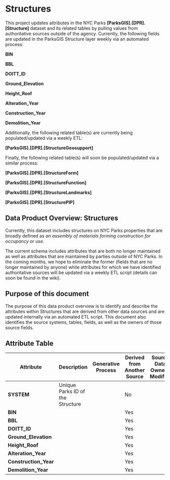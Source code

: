 # Structures
This project updates attributes in the NYC Parks **[ParksGIS].[DPR].[Structure]** dataset and its related tables by pulling values from 
authoritative sources outside of the agency. Currently, the following fields are updated in the ParksGIS Structure layer weekly 
via an automated process:

**BIN**

**BBL**

**DOITT_ID**

**Ground_Elevation**

**Height_Roof**

**Alteration_Year**

**Construction_Year**

**Demolition_Year**


Additionally, the following related table(s) are currently being populated/updated via a weekly ETL:

**[ParksGIS].[DPR].[StructureGeosupport]**

Finally, the following related table(s) will soon be populated/updated via a similar process:

**[ParksGIS].[DPR].[StructureForm]**

**[ParksGIS].[DPR].[StructureFunction]**

**[ParksGIS].[DPR].[StructureLandmarks]**

**[ParksGIS].[DPR].[StructurePIP]**

## Data Product Overview: Structures
Currently, this dataset includes structures on NYC Parks properties that are broadly defined as *an assembly of materials 
forming construction for occupancy or use*. 

The current schema includes attributes that are both no longer maintained as well as attributes that are 
maintained by parties outside of NYC Parks. In the coming months, we hope to eliminate the former (fields 
that are no longer maintained by anyone) while attributes for which we have identified authoritative sources 
will be updated via a weekly ETL script (details can soon be found in the wiki).


## Purpose of this document
The purpose of this data product overview is to identify and describe the
attributes within Structures that are derived from other data sources and are updated internally via an automated
ETL script. This document also identifies the source systems, tables, fields, as well as the owners of 
those source fields. 


## Attribute Table
| Attribute              | Description       | Generative Process   | Derived from Another Source | Source Data Owner / Modifier |
|------------------------|-------------------|----------------------|-----------------------------|------------------------------|
| **SYSTEM**           | Unique Parks ID of the Structure  |          | No     |               | IT/GIS
| **BIN**              |                                   |          | Yes    |               |
| **BBL**              |                                   |          | Yes    |               |
| **DOITT_ID**         |                                   |          | Yes    |               |
| **Ground_Elevation** |                                   |          | Yes    |               |
| **Height_Roof**      |                                   |          | Yes    |               |
| **Alteration_Year**  |                                   |          | Yes    |               |
| **Construction_Year**|                                   |          | Yes    |               |
| **Demolition_Year**  |                                   |          | Yes    |               |

